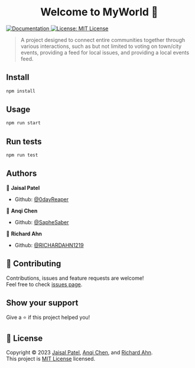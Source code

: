 <h1 align="center">Welcome to MyWorld 👋</h1>
<p>
  <a href="https://github.com/0dayReaper/CMU-Tartan-Hacks-2023/" target="_blank">
    <img alt="Documentation" src="https://img.shields.io/badge/documentation-yes-brightgreen.svg" />
  </a>
  <a href="https://github.com/0dayReaper/CMU-Tartan-Hacks-2023/blob/main/LICENSE.md" target="_blank">
    <img alt="License: MIT License" src="https://img.shields.io/badge/License-MIT License-yellow.svg" />
  </a>
</p>

> A project designed to connect entire communities together through various interactions, such as but not limited to voting on town/city events, providing a feed for local issues, and providing a local events feed.

## Install

```sh
npm install
```

## Usage

```sh
npm run start
```

## Run tests

```sh
npm run test
```

## Authors

👤 **Jaisal Patel**

* Github: [@0dayReaper](https://github.com/0dayReaper)

👤 **Anqi Chen**

* Github: [@SapheSaber](https://github.com/SapheSaber)

👤 **Richard Ahn**

* Github: [@RICHARDAHN1219](https://github.com/RICHARDAHN1219)

## 🤝 Contributing

Contributions, issues and feature requests are welcome!<br />Feel free to check [issues page](https://github.com/0dayReaper/CMU-Tartan-Hacks-2023/issues). 

## Show your support

Give a ⭐️ if this project helped you!

## 📝 License

Copyright © 2023 [Jaisal Patel](https://github.com/0dayReaper), [Anqi Chen](https://github.com/SapheSaber), and [Richard Ahn](https://github.com/RICHARDAHN1219). <br />
This project is [MIT License](https://github.com/0dayReaper/CMU-Tartan-Hacks-2023/blob/main/LICENSE.md) licensed.
